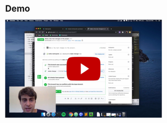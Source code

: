 # Demo

[![1 – Metropolis Overview: Quickstart Demo](overview-1.png)](https://youtu.be/Hmi06H4OtvA)
